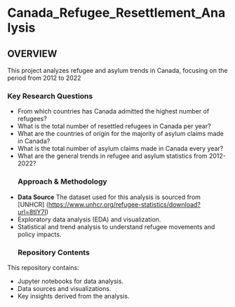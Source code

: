 # Canada_Refugee_Resettlement_Analysis
## OVERVIEW
This project analyzes refugee and asylum trends in Canada, focusing on the period from 2012 to 2022
### Key Research Questions  
- From which countries has Canada admitted the highest number of refugees?  
- What is the total number of resettled refugees in Canada per year?  
- What are the countries of origin for the majority of asylum claims made in Canada?  
- What is the total number of asylum claims made in Canada every year?  
- What are the general trends in refugee and asylum statistics from 2012-2022?
  ### Approach & Methodology 
- **Data Source** The dataset used for this analysis is sourced from [UNHCR] (https://www.unhcr.org/refugee-statistics/download?url=8tIY7I) 
- Exploratory data analysis (EDA) and visualization.  
- Statistical and trend analysis to understand refugee movements and policy impacts.
  ### Repository Contents  
This repository contains:  
- Jupyter notebooks for data analysis.  
- Data sources and visualizations.  
- Key insights derived from the analysis.

